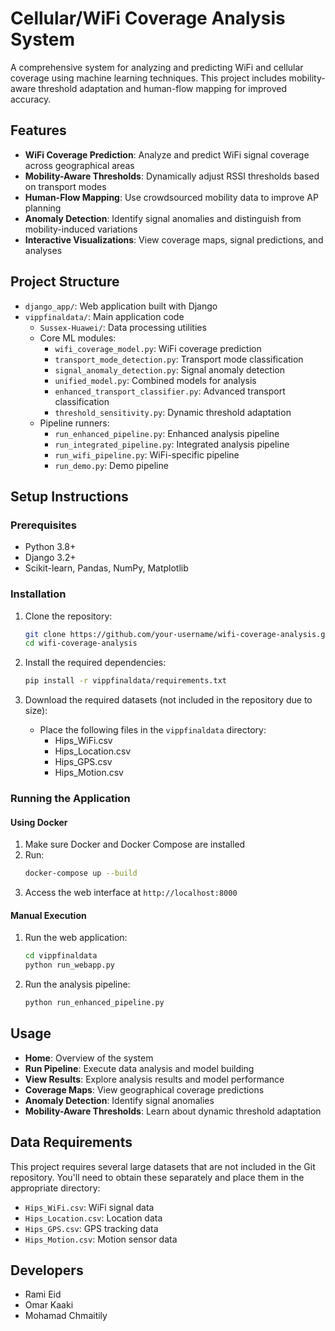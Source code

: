 # Cellular/WiFi Coverage Analysis System

A comprehensive system for analyzing and predicting WiFi and cellular coverage using machine learning techniques. This project includes mobility-aware threshold adaptation and human-flow mapping for improved accuracy.

## Features

- **WiFi Coverage Prediction**: Analyze and predict WiFi signal coverage across geographical areas
- **Mobility-Aware Thresholds**: Dynamically adjust RSSI thresholds based on transport modes
- **Human-Flow Mapping**: Use crowdsourced mobility data to improve AP planning
- **Anomaly Detection**: Identify signal anomalies and distinguish from mobility-induced variations
- **Interactive Visualizations**: View coverage maps, signal predictions, and analyses

## Project Structure

- `django_app/`: Web application built with Django
- `vippfinaldata/`: Main application code
  - `Sussex-Huawei/`: Data processing utilities
  - Core ML modules:
    - `wifi_coverage_model.py`: WiFi coverage prediction
    - `transport_mode_detection.py`: Transport mode classification
    - `signal_anomaly_detection.py`: Signal anomaly detection
    - `unified_model.py`: Combined models for analysis
    - `enhanced_transport_classifier.py`: Advanced transport classification
    - `threshold_sensitivity.py`: Dynamic threshold adaptation
  - Pipeline runners:
    - `run_enhanced_pipeline.py`: Enhanced analysis pipeline
    - `run_integrated_pipeline.py`: Integrated analysis pipeline
    - `run_wifi_pipeline.py`: WiFi-specific pipeline
    - `run_demo.py`: Demo pipeline

## Setup Instructions

### Prerequisites

- Python 3.8+
- Django 3.2+
- Scikit-learn, Pandas, NumPy, Matplotlib

### Installation

1. Clone the repository:
   ```bash
   git clone https://github.com/your-username/wifi-coverage-analysis.git
   cd wifi-coverage-analysis
   ```

2. Install the required dependencies:
   ```bash
   pip install -r vippfinaldata/requirements.txt
   ```

3. Download the required datasets (not included in the repository due to size):
   - Place the following files in the `vippfinaldata` directory:
     - Hips_WiFi.csv
     - Hips_Location.csv
     - Hips_GPS.csv
     - Hips_Motion.csv

### Running the Application

#### Using Docker

1. Make sure Docker and Docker Compose are installed
2. Run:
   ```bash
   docker-compose up --build
   ```
3. Access the web interface at `http://localhost:8000`

#### Manual Execution

1. Run the web application:
   ```bash
   cd vippfinaldata
   python run_webapp.py
   ```

2. Run the analysis pipeline:
   ```bash
   python run_enhanced_pipeline.py
   ```

## Usage

- **Home**: Overview of the system
- **Run Pipeline**: Execute data analysis and model building
- **View Results**: Explore analysis results and model performance
- **Coverage Maps**: View geographical coverage predictions
- **Anomaly Detection**: Identify signal anomalies
- **Mobility-Aware Thresholds**: Learn about dynamic threshold adaptation

## Data Requirements

This project requires several large datasets that are not included in the Git repository. You'll need to obtain these separately and place them in the appropriate directory:

- `Hips_WiFi.csv`: WiFi signal data
- `Hips_Location.csv`: Location data
- `Hips_GPS.csv`: GPS tracking data
- `Hips_Motion.csv`: Motion sensor data

## Developers

- Rami Eid
- Omar Kaaki
- Mohamad Chmaitily 